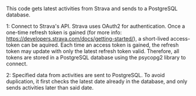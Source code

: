 This code gets latest activities from Strava and sends to a PostgreSQL database.

1: Connect to Strava's API. Strava uses OAuth2 for authentication. Once a one-time refresh token is gained (for more info: https://developers.strava.com/docs/getting-started/), a short-lived access-token can be aquired. Each time an access token is gained, the refresh token may update with only the latest refresh token valid. Therefore, all tokens are stored in a PostgreSQL database using the psycopg2 library to connect. 

2: Specified data from activities are sent to PostgreSQL. To avoid duplication, it first checks the latest date already in the database, and only sends activities later than said date. 